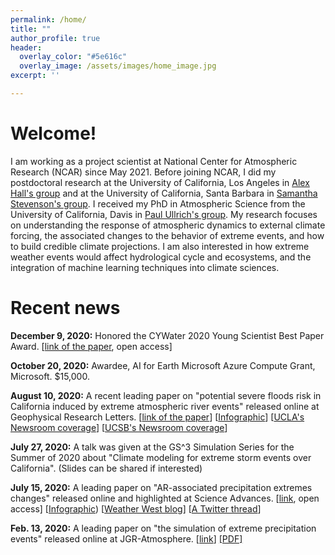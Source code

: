 ```yaml
---
permalink: /home/
title: "" 
author_profile: true
header:
  overlay_color: "#5e616c"
  overlay_image: /assets/images/home_image.jpg
excerpt: ''

---
```


# Welcome!

I am working as a project scientist at National Center for Atmospheric Research (NCAR) since May 2021. Before joining NCAR, I did my postdoctoral research at the University of California, Los Angeles in [Alex Hall's group](https://dept.atmos.ucla.edu/alexhall/home) and at the University of California, Santa Barbara in [Samantha Stevenson's group](https://www.samanthalstevenson.com/). I received my PhD in Atmospheric Science from the University of California, Davis in [Paul Ullrich's group](https://climate.ucdavis.edu/). My research focuses on understanding the response of atmospheric dynamics to external climate forcing, the associated changes to the behavior of extreme events, and how to build credible climate projections. I am also interested in how extreme weather events would affect hydrological cycle and ecosystems, and the integration of machine learning techniques into climate sciences. 

# Recent news

**December 9, 2020:** Honored the CYWater 2020 Young Scientist Best Paper Award. [[link of the paper](https://advances.sciencemag.org/content/6/29/eaba1323), open access]

**October 20, 2020:** Awardee, AI for Earth Microsoft Azure Compute Grant, Microsoft. $15,000.

**August 10, 2020:** A recent leading paper on "potential severe floods risk in California induced by extreme atmospheric river events" released online at Geophysical Research Letters. [[link of the paper](https://agupubs.onlinelibrary.wiley.com/doi/10.1029/2020GL088679)] [[Infographic](/assets/images/papers/UCLA-AR-GRL-2020.pdf)] [[UCLA's Newsroom coverage](https://newsroom.ucla.edu/releases/warming-california-future-floods-reservoirs)] [[UCSB's Newsroom coverage](https://www.news.ucsb.edu/2020/020019/future-flooding)]

**July 27, 2020:** A talk was given at the GS^3 Simulation Series for the Summer of 2020 about "Climate modeling for extreme storm events over California". (Slides can be shared if interested)

**July 15, 2020:** A leading paper on "AR-associated precipitation extremes changes" released online and highlighted at Science Advances. [[link](https://advances.sciencemag.org/content/6/29/eaba1323), open access]  [[Infographic](/assets/images/papers/UCLA-AR-Inforgraphic-Final-SciAdv2020.pdf)) [[Weather West blog](https://weatherwest.com/archives/7364)] [[A Twitter thread](https://twitter.com/Weather_West/status/1283476180931231745?s=20)]

<!--**July 9, 2020:** Approved initial funding ($25,000) from DRI supported by USGS for "A Science Applications for Risk Reduction (SAFRR) – COVID-19 Impacts to Extreme Winter Storm Emergency Response Planning" study. 
-->

**Feb. 13, 2020:** A leading paper on "the simulation of extreme precipitation events" released online at JGR-Atmosphere. [[link](https://agupubs.onlinelibrary.wiley.com/doi/abs/10.1029/2019JD031554)] [[PDF]](https://www.researchgate.net/profile/Xingying_Huang/publication/338921190_Simulating_and_Evaluating_Atmospheric_River_Induced_Precipitation_Extremes_along_the_US_Pacific_Coast_Case_Studies_from_1980-2017/links/5eab58e745851592d6ae60c5/Simulating-and-Evaluating-Atmospheric-River-Induced-Precipitation-Extremes-along-the-US-Pacific-Coast-Case-Studies-from-1980-2017.pdf)



